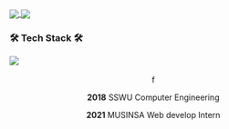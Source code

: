 <a href="https://github.com/anuraghazra/github-readme-stats">
  <img align="center" src="https://github-readme-stats.vercel.app/api?username=ynawhocodes" />
</a>
<a href="https://github.com/anuraghazra/github-readme-stats">
  <img align="center" src="https://github-readme-stats.vercel.app/api/top-langs/?username=ynawhocodes" />
</a>


### 🛠 Tech Stack 🛠 
<img src="https://img.shields.io/badge/Python-3766AB?style=flat-square&logo=Python&logoColor=white"/></a>&nbsp; 



<div style="text-align: center"> f<div>

**2018** SSWU Computer Engineering

**2021** MUSINSA Web develop Intern

